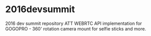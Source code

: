 # 2016devsummit
2016 dev summit repository 
ATT WEBRTC API implementation for GOGOPRO - 360' rotation camera mount for selfie sticks and more.
